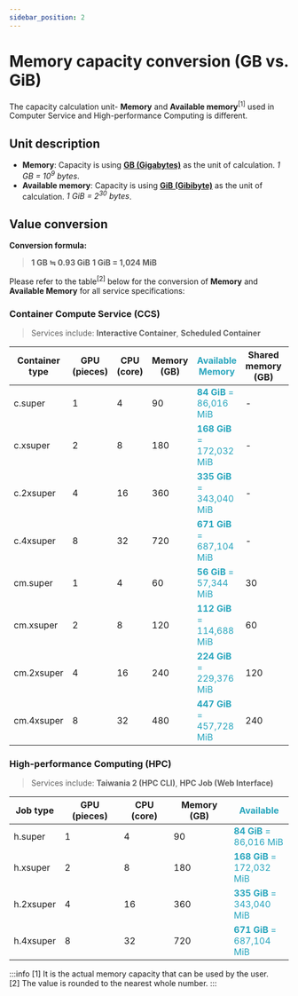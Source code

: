 ```yaml
---
sidebar_position: 2
---
```


# Memory capacity conversion (GB vs. GiB)



The capacity calculation unit- **Memory** and **Available memory**<sup>[1]</sup> used in Computer Service and High-performance Computing is different.


## Unit description

- **Memory**: Capacity is using **[GB (Gigabytes)](https://en.wikipedia.org/wiki/Gigabyte)** as the unit of calculation. *1 GB = 10<sup>9</sup> bytes*.
- **Available memory**: Capacity is using **[GiB (Gibibyte)](https://en.wikipedia.org/wiki/Byte#Multiple-byte_units)** as the unit of calculation. *1 GiB = 2<sup>30</sup> bytes*.

## Value conversion

**Conversion formula:**
> **1 GB ≒ 0.93 GiB**
**1 GiB = 1,024 MiB**

Please refer to the table<sup>[2]</sup> below for the conversion of **Memory** and **Available Memory** for all service specifications:

### Container Compute Service (CCS)

> Services include: **Interactive Container**, **Scheduled Container**

| Container type | GPU (pieces)| CPU (core) | Memory (GB) |<font color='#27a5bd'>**Available Memory**</font> |Shared memory (GB)|<font color='#27a5bd'>Available Shared Memory</font>|
| -------- | -------- | -------- |-------- |-------- |-------- |-------- |
| c.super   | 1     | 4     |90     |<font color='#27a5bd'>**84 GiB**</font><font color='#27a5bd'> =</font><div></div><font color='#27a5bd'>86,016  MiB </font>   |-|-|
| c.xsuper   | 2    | 8    |180     |<font color='#27a5bd'>**168 GiB**</font><font color='#27a5bd'> =</font><div></div><font color='#27a5bd'>172,032  MiB </font>       |-|-|
| c.2xsuper   | 4     | 16    |360     |<font color='#27a5bd'>**335 GiB**</font><font color='#27a5bd'> =</font><div></div><font color='#27a5bd'>343,040  MiB </font>      |-|-|
| c.4xsuper  | 8     | 32     |720     |<font color='#27a5bd'>**671 GiB**</font><font color='#27a5bd'> =</font><div></div><font color='#27a5bd'>687,104  MiB </font>      |-|-|
| cm.super   | 1     | 4     |60     | <font color='#27a5bd'>**56 GiB**</font><font color='#27a5bd'> =</font><div></div><font color='#27a5bd'>57,344  MiB </font>    | 30    | <font color='#27a5bd'>**28 GiB**</font><font color='#27a5bd'> =</font><div></div><font color='#27a5bd'>28,672  MiB </font>    |
| cm.xsuper  | 2     | 8     |120     |  <font color='#27a5bd'>**112 GiB**</font><font color='#27a5bd'> =</font><div></div><font color='#27a5bd'>114,688  MiB </font>     | 60    |  <font color='#27a5bd'>**56 GiB**</font><font color='#27a5bd'> =</font><div></div><font color='#27a5bd'>57,344  MiB </font>   |
| cm.2xsuper   | 4     | 16     |240     | <font color='#27a5bd'>**224 GiB**</font><font color='#27a5bd'> =</font><div></div><font color='#27a5bd'>229,376  MiB </font>     | 120    |<font color='#27a5bd'>**112 GiB**</font><font color='#27a5bd'> =</font><div></div><font color='#27a5bd'>114,688  MiB </font>     |
| cm.4xsuper   | 8     | 32     |480     |  <font color='#27a5bd'>**447 GiB**</font><font color='#27a5bd'> =</font><div></div><font color='#27a5bd'>457,728  MiB </font>   |  240    |<font color='#27a5bd'>**224 GiB**</font><font color='#27a5bd'> =</font><div></div><font color='#27a5bd'>229,376  MiB </font>     |

### High-performance Computing (HPC)

> Services include: **Taiwania 2 (HPC CLI)**, **HPC Job (Web Interface)**

| Job type | GPU (pieces)| CPU (core) | Memory (GB) |<font color='#27a5bd'>**Available**</font> |
| -------- | -------- | -------- |-------- |-------- |
| h.super   | 1     | 4     |90     |<font color='#27a5bd'>**84 GiB**</font><font color='#27a5bd'> =</font><div></div><font color='#27a5bd'>86,016  MiB </font>   |
| h.xsuper   | 2    | 8    |180     |<font color='#27a5bd'>**168 GiB**</font><font color='#27a5bd'> =</font><div></div><font color='#27a5bd'>172,032  MiB </font>       |
| h.2xsuper   | 4     | 16    |360     |<font color='#27a5bd'>**335 GiB**</font><font color='#27a5bd'> =</font><div></div><font color='#27a5bd'>343,040  MiB </font>      |
| h.4xsuper  | 8     | 32     |720     |<font color='#27a5bd'>**671 GiB**</font><font color='#27a5bd'> =</font><div></div><font color='#27a5bd'>687,104  MiB </font>      |

:::info
[1] It is the actual memory capacity that can be used by the user.<br/>
[2] The value is rounded to the nearest whole number.
:::
